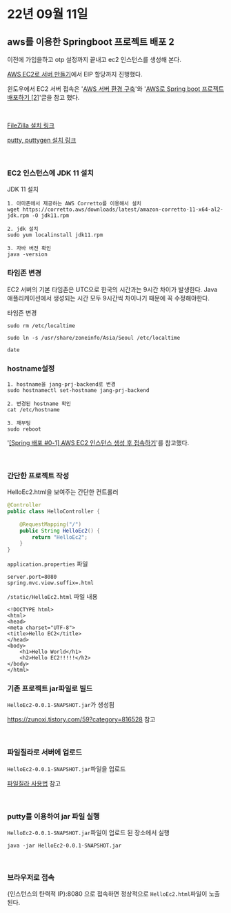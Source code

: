 # 22년 09월 11일


## aws를 이용한 Springboot 프로젝트 배포 2

이전에 가입을하고 otp 설정까지 끝내고 ec2 인스턴스를 생성해 본다.

[AWS EC2로 서버 만들기](https://velog.io/@nefertiri/AWS-EC2%EB%A1%9C-%EC%84%9C%EB%B2%84-%EB%A7%8C%EB%93%A4%EA%B8%B0)에서 EIP 할당까지 진행했다.

윈도우에서 EC2 서버 접속은 '[AWS 서버 환경 구축](https://velog.io/@swchoi0329/AWS-%EC%84%9C%EB%B2%84-%ED%99%98%EA%B2%BD-%EA%B5%AC%EC%B6%95)'와 '[AWS로 Spring boot 프로젝트 배포하기 [2]](https://velog.io/@yskim9718/AWS%EB%A1%9C-Spring-boot-%ED%94%84%EB%A1%9C%EC%A0%9D%ED%8A%B8-%EB%B0%B0%ED%8F%AC%ED%95%98%EA%B8%B0-2)'글을 참고 했다.

<br>

[FileZilla 설치 링크](https://filezilla-project.org/download.php?type=client)

[putty, puttygen 설치 링크](https://www.chiark.greenend.org.uk/~sgtatham/putty/latest.html)

<br>


### EC2 인스턴스에 JDK 11 설치
JDK 11 설치
```
1. 아마존에서 제공하는 AWS Corretto를 이용해서 설치
wget https://corretto.aws/downloads/latest/amazon-corretto-11-x64-al2-jdk.rpm -O jdk11.rpm

2. jdk 설치
sudo yum localinstall jdk11.rpm

3. 자바 버전 확인
java -version
```


### 타임존 변경

EC2 서버의 기본 타임존은 UTC으로 한국의 시간과는 9시간 차이가 발생한다. Java 애플리케이션에서 생성되는 시간 모두 9시간씩 차이나기 때문에 꼭 수정해야한다.

타임존 변경
```
sudo rm /etc/localtime

sudo ln -s /usr/share/zoneinfo/Asia/Seoul /etc/localtime

date
```

### hostname설정

```
1. hostname을 jang-prj-backend로 변경
sudo hostnamectl set-hostname jang-prj-backend

2. 변경된 hostname 확인
cat /etc/hostname

3. 재부팅
sudo reboot
```
'[[Spring 배포 #0-1] AWS EC2 인스턴스 생성 후 접속하기](https://loosie.tistory.com/407)'를 참고했다.


<br>

### 간단한 프로젝트 작성

HelloEc2.html을 보여주는 간단한 컨트롤러
```java
@Controller
public class HelloController {
	
	@RequestMapping("/")
	public String HelloEc2() {
		return "HelloEc2";
	}
}
```

`application.properties` 파일
```
server.port=8080
spring.mvc.view.suffix=.html
```

`/static/HelloEc2.html` 파일 내용
```
<!DOCTYPE html>
<html>
<head>
<meta charset="UTF-8">
<title>Hello EC2</title>
</head>
<body>
	<h1>Hello World</h1>
	<h2>Hello EC2!!!!!</h2>
</body>
</html>
```

### 기존 프로젝트 jar파일로 빌드
`HelloEc2-0.0.1-SNAPSHOT.jar`가 생성됨

https://zunoxi.tistory.com/59?category=816528 참고

<br>

### 파일질라로 서버에 업로드
`HelloEc2-0.0.1-SNAPSHOT.jar`파일을 업로드

[파일질라 사용법](https://m.blog.naver.com/PostView.naver?isHttpsRedirect=true&blogId=anysecure3&logNo=220682941990) 참고

<br>

### putty를 이용하여 jar 파일 실행
`HelloEc2-0.0.1-SNAPSHOT.jar`파일이 업로드 된 장소에서 실행
```
java -jar HelloEc2-0.0.1-SNAPSHOT.jar
```

<br>

### 브라우저로 접속
{인스턴스의 탄력적 IP}:8080 으로 접속하면 정상적으로 `HelloEc2.html`파일이 노출된다.

<br>